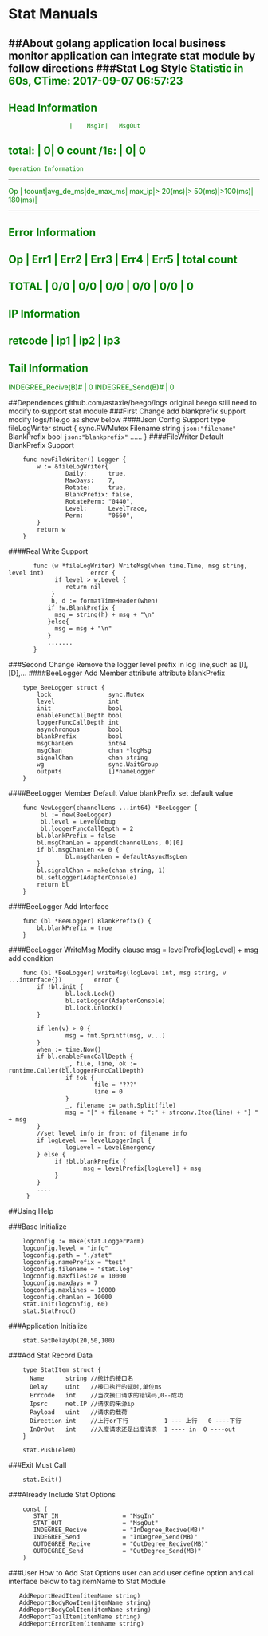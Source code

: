 # Stat Manuals
##About
  golang application local business monitor
  application can integrate stat module by follow directions
###Stat Log Style
<font color=Green>
   Statistic in 60s,  CTime: 2017-09-07 06:57:23
   ---------------------
   Head Information
   ---------------------
                     |    MsgIn|   MsgOut
   total:            |        0|        0
   count /1s:        |        0|        0
   ---------------------
    Operation Information
   ---------------------
   Op                |  tcount|avg_de_ms|de_max_ms| max_ip|> 20(ms)|>   50(ms)|>100(ms)| 180(ms)|

   ---------------------
   Error Information
   ---------------------
   Op                | Err1        | Err2        | Err3        | Err4        |    Err5        | total count
   ---------------------
   TOTAL             | 0/0         | 0/0         | 0/0         | 0/0         | 0/0         | 0
   ---------------------
   IP Information
   ---------------------
   retcode           | ip1               | ip2               | ip3
   ---------------------
   Tail Information
   ---------------------
   INDEGREE_Recive(B)#   |        0
   INDEGREE_Send(B)#     |        0
</font>


##Dependences
  github.com/astaxie/beego/logs
  original beego  still need to modify to support stat module
###First Change
   add blankprefix support
   modify logs/file.go as show below
####Json Config Support
    type fileLogWriter struct {
        sync.RWMutex
        Filename   string `json:"filename"`
        BlankPrefix      bool `json:"blankprefix"`
        ......
    }
####FileWriter Default BlankPrefix Support
```golang
    func newFileWriter() Logger {
        w := &fileLogWriter{
                Daily:      true,
                MaxDays:    7,
                Rotate:     true,
                BlankPrefix: false,
                RotatePerm: "0440",
                Level:      LevelTrace,
                Perm:       "0660",
        }
        return w
    }
```
####Real Write Support
```golang
       func (w *fileLogWriter) WriteMsg(when time.Time, msg string, level int)             error {
             if level > w.Level {
                return nil
            }
            h, d := formatTimeHeader(when)
           if !w.BlankPrefix {
             msg = string(h) + msg + "\n"
           }else{
             msg = msg + "\n"
           }
           .......
       }
```
###Second Change
   Remove the logger level prefix in log line,such as [I],[D],...
####BeeLogger Add Member attribute
   attribute blankPrefix
```golang
    type BeeLogger struct {
        lock                sync.Mutex
        level               int
        init                bool
        enableFuncCallDepth bool
        loggerFuncCallDepth int
        asynchronous        bool
        blankPrefix         bool
        msgChanLen          int64
        msgChan             chan *logMsg
        signalChan          chan string
        wg                  sync.WaitGroup
        outputs             []*nameLogger
    }
```
####BeeLogger Member Default Value
   blankPrefix set default value
```golang
    func NewLogger(channelLens ...int64) *BeeLogger {
         bl := new(BeeLogger)
         bl.level = LevelDebug
         bl.loggerFuncCallDepth = 2
        bl.blankPrefix = false
        bl.msgChanLen = append(channelLens, 0)[0]
        if bl.msgChanLen <= 0 {
                bl.msgChanLen = defaultAsyncMsgLen
        }
        bl.signalChan = make(chan string, 1)
        bl.setLogger(AdapterConsole)
        return bl
    }
```


####BeeLogger Add Interface
```golang
    func (bl *BeeLogger) BlankPrefix() {
        bl.blankPrefix = true
    }
```
####BeeLogger WriteMsg Modify
   clause msg = levelPrefix[logLevel] + msg add condition
```golang
    func (bl *BeeLogger) writeMsg(logLevel int, msg string, v ...interface{})         error {
        if !bl.init {
                bl.lock.Lock()
                bl.setLogger(AdapterConsole)
                bl.lock.Unlock()
        }

        if len(v) > 0 {
                msg = fmt.Sprintf(msg, v...)
        }
        when := time.Now()
        if bl.enableFuncCallDepth {
                _, file, line, ok := runtime.Caller(bl.loggerFuncCallDepth)
                if !ok {
                        file = "???"
                        line = 0
                }
                _, filename := path.Split(file)
                msg = "[" + filename + ":" + strconv.Itoa(line) + "] " + msg
        }
        //set level info in front of filename info
        if logLevel == levelLoggerImpl {
                logLevel = LevelEmergency
        } else {
             if !bl.blankPrefix {
                     msg = levelPrefix[logLevel] + msg
             }
        }
        ....
     }
```



##Using Help

###Base Initialize
```golang
	logconfig := make(stat.LoggerParm)
	logconfig.level = "info"
	logconfig.path = "./stat"
	logconfig.namePrefix = "test"
	logconfig.filename = "stat.log"
	logconfig.maxfilesize = 10000
	logconfig.maxdays = 7
	logconfig.maxlines = 10000
	logconfig.chanlen = 10000
	stat.Init(logconfig, 60)
	stat.StatProc()
```
###Application Initialize
```golang
    stat.SetDelayUp(20,50,100)
```

###Add Stat Record Data
```golang
    type StatItem struct {
	  Name      string //统计的接口名
	  Delay     uint   //接口执行的延时,单位ms
	  Errcode   int    //当次接口请求的错误码,0--成功
	  Ipsrc     net.IP //请求的来源ip
	  Payload   uint   //请求的载荷
	  Direction int    //上行or下行          1 --- 上行   0 ----下行
	  InOrOut   int    //入度请求还是出度请求  1 ---- in  0 ----out
    }

    stat.Push(elem)
```
###Exit Must Call
```golang
    stat.Exit()
```    
###Already Include Stat Options
```golang
    const (
       STAT_IN			        = "MsgIn"
       STAT_OUT				    = "MsgOut"
       INDEGREE_Recive 		    = "InDegree_Recive(MB)"
       INDEGREE_Send			= "InDegree_Send(MB)"
       OUTDEGREE_Recive 		= "OutDegree_Recive(MB)"
       OUTDEGREE_Send			= "OutDegree_Send(MB)"
    )
```
###User How to Add Stat Options
   user can add user define option and call interface below to tag itemName to Stat Module
 ```golang
	AddReportHeadItem(itemName string)
	AddReportBodyRowItem(itemName string)
	AddReportBodyColItem(itemName string)
	AddReportTailItem(itemName string)
	AddReportErrorItem(itemName string)
```

